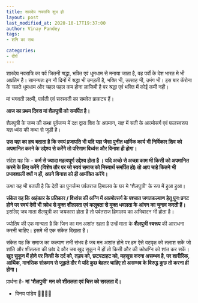 ```yaml
---
title: शारदेय नवरात्रि शुभ हो
layout: post
last_modified_at: 2020-10-17T19:37:00
author: Vinay Pandey
tags:
- शनि का सच

categories:
- दीर्घ
---
```

शारदेय नवरात्रि का पर्व जितनी श्रद्धा, भक्ति एवं धूमधाम से मनाया जाता है, वह पर्वो के देश भारत मे भी अप्रतिम है। सामन्यतः इन नौ दिनों में श्रद्धा भी उमड़ती है, भक्ति भी, उत्साह भी, उमंग भी। इस बार कॅरोना के चलते धूमधाम और चहल पहल कम होना लाजिमी है  पर श्रद्धा एवं भक्ति में कोई कमी नही। 

मां भगवती लक्ष्मी, पार्वती एवं सरस्वती का समवेत प्राकट्य हैं। 

**आज का प्रथम दिवस मां शैलपुत्री को समर्पित है।**

शैलपुत्री के जन्म की कथा पूर्वजन्म में दक्ष द्वारा शिव के अपमान, यज्ञ में सती के आत्मोसर्ग एवं फलस्वरूप यज्ञ ध्वंस की कथा से जुड़ी है। 

**उस यज्ञ का हश्र बताता है कि स्वयं प्रजापति भी यदि यज्ञ जैसा पुनीत धार्मिक कार्य भी निर्विकार शिव को अपमानित करने के उद्देश्य से करेंगे तो परिणाम विध्वंस और विनाश ही होगा।** 

संदेश यह कि - 
**कर्म से ज्यादा महत्वपूर्ण उद्देश्य होता है । यदि अच्छे से अच्छा काम भी किसी को अपमानित करने के लिए करेंगे (विशेष तौर पर जो स्वयं समाज को निस्वार्थ समर्पित हो) तो आप चाहे कितने भी प्रभावशाली क्यों न हों, अपने  विनाश को ही आमंत्रित करेंगे।**

कथा यह भी बताती है कि देवी का पुनर्जन्म पर्वतराज हिमालय के घर मे 'शैलपुत्री' के रूप में हुआ हुआ। 

**संकेत यह कि अहंकार के प्रतिकार / विध्वंस की अग्नि में आत्मोत्सर्ग के पश्चात जगतकल्याण हेतु पुनः प्रगट होने पर स्वयं देवी भी क्रोध से मुक्त शीतलता एवं कलुषता से मुक्त धवलता  के आंगन का चुनाव करती हैं।** इसलिए जब माता शैलपुत्री का जयकारा होता है तो पर्वतराज हिमालय का अभिवादन भी होता है।

 ज्योतिष की एक मान्यता है कि  जिन का मन अशांत रहता है उन्हें माता के **शैलपुत्री स्वरूप** की आराधना करनी चाहिए। इसमे भी एक संकेत दिखता है।

संकेत यह कि समाज का कल्याण तभी संभव है जब मन अशांत होने पर हम ऐसे वटवृक्ष को तलाश सकें जो शांति और शीतलता की छांव दे और जब खुद सुकून में हों तो किसी और की क्रोधग्नि को शांत कर सकें।  **खुद सुकून में होने पर  किसी के दर्द को, तड़प को, छटपटाहट को, महसूस करना असम्भव है, पर शारीरिक, आर्थिक, मानसिक संक्रमण से जूझते दौर मे यदि कुछ बेहतर चाहिए तो असम्भव के विरुद्ध कुछ तो करना ही होगा।**  

प्रार्थना है-
**मां 'शैलपुत्री' मन को शीतलता एवं चित्त को सरलता दें।**

- विनय पांडेय
🙏🌷🌷🙏


